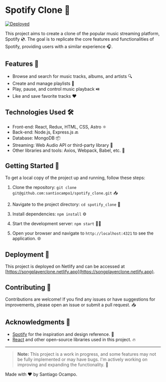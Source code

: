 # Spotify Clone 🎵

[![Deployed](https://img.shields.io/badge/Status-Deployed-brightgreen.svg)](https://shields.io/)

This project aims to create a clone of the popular music streaming platform, Spotify 💿. The goal is to replicate the core features and functionalities of Spotify, providing users with a similar experience 🎧.

## Features 🚀

- Browse and search for music tracks, albums, and artists 🔍
- Create and manage playlists 📃
- Play, pause, and control music playback ⏯️
- Like and save favorite tracks ❤️

## Technologies Used 🛠️

- Front-end: React, Redux, HTML, CSS, Astro ⚛️
- Back-end: Node.js, Express.js 🔙
- Database: MongoDB 📦
- Streaming: Web Audio API or third-party library 🎵
- Other libraries and tools: Axios, Webpack, Babel, etc. 🔧

## Getting Started 🚀

To get a local copy of the project up and running, follow these steps:

1. Clone the repository:
   `git clone git@github.com:santiocampo1/spotify_clone.git` 📥

2. Navigate to the project directory: `cd spotify_clone` 📂

3. Install dependencies: `npm install` ⚙️

4. Start the development server: `npm start` 🏃‍♂️

5. Open your browser and navigate to `http://localhost:4321` to see the application. 🌐

## Deployment 🚀

This project is deployed on Netlify and can be accessed at [https://songplayerclone.netlify.app](https://songplayerclone.netlify.app).

## Contributing 🤝

Contributions are welcome! If you find any issues or have suggestions for improvements, please open an issue or submit a pull request. 📥

## Acknowledgments 🙏

- [Spotify](https://www.spotify.com/) for the inspiration and design reference. 🎵
- [React](https://reactjs.org/) and other open-source libraries used in this project. 🔥

---

> **Note:** This project is a work in progress, and some features may not be fully implemented or may have bugs. I'm actively working on improving and expanding the functionality. 🚧

Made with ❤️ by Santiago Ocampo.
